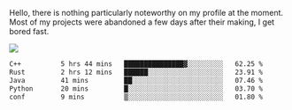 Hello, there is nothing particularly noteworthy on my profile at the moment.
Most of my projects were abandoned a few days after their making, I get bored fast.

![](http://github-profile-summary-cards.vercel.app/api/cards/profile-details?username=devgksx&theme=github_dark)

<!--START_SECTION:waka-->

```txt
C++          5 hrs 44 mins   ███████████████▓░░░░░░░░░   62.25 %
Rust         2 hrs 12 mins   ██████░░░░░░░░░░░░░░░░░░░   23.91 %
Java         41 mins         ██░░░░░░░░░░░░░░░░░░░░░░░   07.46 %
Python       20 mins         █░░░░░░░░░░░░░░░░░░░░░░░░   03.70 %
conf         9 mins          ▒░░░░░░░░░░░░░░░░░░░░░░░░   01.80 %
```

<!--END_SECTION:waka-->
